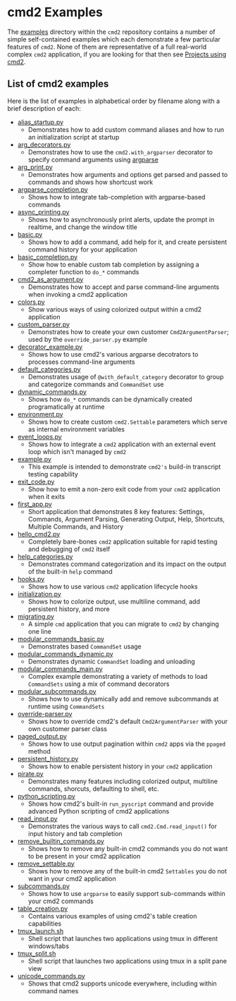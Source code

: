 # cmd2 Examples

The [examples](https://github.com/python-cmd2/cmd2/tree/master/examples) directory within the `cmd2` repository contains a number of simple self-contained examples which each demonstrate a few particular features of `cmd2`. None of them are representative of a full real-world complex `cmd2` application, if you are looking for that then see [Projects using cmd2](https://github.com/python-cmd2/cmd2?tab=readme-ov-file#projects-using-cmd2).

## List of cmd2 examples

Here is the list of examples in alphabetical order by filename along with a brief description of each:

-   [alias_startup.py](https://github.com/python-cmd2/cmd2/blob/master/examples/alias_startup.py)
    -   Demonstrates how to add custom command aliases and how to run an initialization script at startup
-   [arg_decorators.py](https://github.com/python-cmd2/cmd2/blob/master/examples/arg_decorators.py)
    -   Demonstrates how to use the `cmd2.with_argparser` decorator to specify command arguments using [argparse](https://docs.python.org/3/library/argparse.html)
-   [arg_print.py](https://github.com/python-cmd2/cmd2/blob/master/examples/arg_print.py)
    -   Demonstrates how arguments and options get parsed and passed to commands and shows how shortcust work
-   [argparse_completion.py](https://github.com/python-cmd2/cmd2/blob/master/examples/argparse_completion.py)
    -   Shows how to integrate tab-completion with argparse-based commands
-   [async_printing.py](https://github.com/python-cmd2/cmd2/blob/master/examples/async_printing.py)
    -   Shows how to asynchronously print alerts, update the prompt in realtime, and change the window title
-   [basic.py](https://github.com/python-cmd2/cmd2/blob/master/examples/basic.py)
    -   Shows how to add a command, add help for it, and create persistent command history for your application
-   [basic_completion.py](https://github.com/python-cmd2/cmd2/blob/master/examples/basic_completion.py)
    -   Show how to enable custom tab completion by assigning a completer function to `do_*` commands
-   [cmd2_as_argument.py](https://github.com/python-cmd2/cmd2/blob/master/examples/cmd_as_argument.py)
    -   Demonstrates how to accept and parse command-line arguments when invoking a cmd2 application
-   [colors.py](https://github.com/python-cmd2/cmd2/blob/master/examples/colors.py)
    -   Show various ways of using colorized output within a cmd2 application
-   [custom_parser.py](https://github.com/python-cmd2/cmd2/blob/master/examples/custom_parser.py)
    -   Demonstrates how to create your own customer `Cmd2ArgumentParser`; used by the `override_parser.py` example
-   [decorator_example.py](https://github.com/python-cmd2/cmd2/blob/master/examples/decorator_example.py)
    -   Shows how to use cmd2's various argparse decotrators to processes command-line arguments
-   [default_categories.py](https://github.com/python-cmd2/cmd2/blob/master/examples/default_categories.py)
    -   Demonstrates usage of `@with_default_category` decorator to group and categorize commands and `CommandSet` use
-   [dynamic_commands.py](https://github.com/python-cmd2/cmd2/blob/master/examples/dynamic_commands.py)
    -   Shows how `do_*` commands can be dynamically created programatically at runtime
-   [environment.py](https://github.com/python-cmd2/cmd2/blob/master/examples/environment.py)
    -   Shows how to create custom `cmd2.Settable` parameters which serve as internal environment variables
-   [event_loops.py](https://github.com/python-cmd2/cmd2/blob/master/examples/event_loops.py)
    -   Shows how to integrate a `cmd2` application with an external event loop which isn't managed by `cmd2`
-   [example.py](https://github.com/python-cmd2/cmd2/blob/master/examples/example.py)
    -   This example is intended to demonstrate `cmd2's` build-in transcript testing capability
-   [exit_code.py](https://github.com/python-cmd2/cmd2/blob/master/examples/exit_code.py)
    -   Show how to emit a non-zero exit code from your `cmd2` application when it exits
-   [first_app.py](https://github.com/python-cmd2/cmd2/blob/master/examples/first_app.py)
    -   Short application that demonstrates 8 key features: Settings, Commands, Argument Parsing, Generating Output, Help, Shortcuts, Multiple Commands, and History
-   [hello_cmd2.py](https://github.com/python-cmd2/cmd2/blob/master/examples/hello_cmd2.py)
    -   Completely bare-bones `cmd2` application suitable for rapid testing and debugging of `cmd2` itself
-   [help_categories.py](https://github.com/python-cmd2/cmd2/blob/master/examples/help_categories.py)
    -   Demonstrates command categorization and its impact on the output of the built-in `help` command
-   [hooks.py](https://github.com/python-cmd2/cmd2/blob/master/examples/hooks.py)
    -   Shows how to use various `cmd2` application lifecycle hooks
-   [initialization.py](https://github.com/python-cmd2/cmd2/blob/master/examples/initialization.py)
    -   Shows how to colorize output, use multiline command, add persistent history, and more
-   [migrating.py](https://github.com/python-cmd2/cmd2/blob/master/examples/migrating.py)
    -   A simple `cmd` application that you can migrate to `cmd2` by changing one line
-   [modular_commands_basic.py](https://github.com/python-cmd2/cmd2/blob/master/examples/modular_commands_basic.py)
    -   Demonstrates based `CommandSet` usage
-   [modular_commands_dynamic.py](https://github.com/python-cmd2/cmd2/blob/master/examples/modular_commands_dynamic.py)
    -   Demonstrates dynamic `CommandSet` loading and unloading
-   [modular_commands_main.py](https://github.com/python-cmd2/cmd2/blob/master/examples/modular_commands_main.py)
    -   Complex example demonstrating a variety of methods to load `CommandSets` using a mix of command decorators
-   [modular_subcommands.py](https://github.com/python-cmd2/cmd2/blob/master/examples/modular_subcommands.py)
    -   Shows how to use dynamically add and remove subcommands at runtime using `CommandSets`
-   [override-parser.py](https://github.com/python-cmd2/cmd2/blob/master/examples/override_parser.py)
    -   Shows how to override cmd2's default `Cmd2ArgumentParser` with your own customer parser class
-   [paged_output.py](https://github.com/python-cmd2/cmd2/blob/master/examples/paged_output.py)
    -   Shows how to use output pagination within `cmd2` apps via the `ppaged` method
-   [persistent_history.py](https://github.com/python-cmd2/cmd2/blob/master/examples/persistent_history.py)
    -   Shows how to enable persistent history in your `cmd2` application
-   [pirate.py](https://github.com/python-cmd2/cmd2/blob/master/examples/pirate.py)
    -   Demonstrates many features including colorized output, multiline commands, shorcuts, defaulting to shell, etc.
-   [python_scripting.py](https://github.com/python-cmd2/cmd2/blob/master/examples/python_scripting.py)
    -   Shows how cmd2's built-in `run_pyscript` command and provide advanced Python scripting of cmd2 applications
-   [read_input.py](https://github.com/python-cmd2/cmd2/blob/master/examples/read_input.py)
    -   Demonstrates the various ways to call `cmd2.Cmd.read_input()` for input history and tab completion
-   [remove_builtin_commands.py](https://github.com/python-cmd2/cmd2/blob/master/examples/remove_builtin_commands.py)
    -   Shows how to remove any built-in cmd2 commands you do not want to be present in your cmd2 application
-   [remove_settable.py](https://github.com/python-cmd2/cmd2/blob/master/examples/remove_settable.py)
    -   Shows how to remove any of the built-in cmd2 `Settables` you do not want in your cmd2 application
-   [subcommands.py](https://github.com/python-cmd2/cmd2/blob/master/examples/subcommands.py)
    -   Shows how to use `argparse` to easily support sub-commands within your cmd2 commands
-   [table_creation.py](https://github.com/python-cmd2/cmd2/blob/master/examples/table_creation.py)
    -   Contains various examples of using cmd2's table creation capabilities
-   [tmux_launch.sh](https://github.com/python-cmd2/cmd2/blob/master/examples/tmux_launch.sh)
    -   Shell script that launches two applications using tmux in different windows/tabs
-   [tmux_split.sh](https://github.com/python-cmd2/cmd2/blob/master/examples/tmux_split.sh)
    -   Shell script that launches two applications using tmux in a split pane view
-   [unicode_commands.py](https://github.com/python-cmd2/cmd2/blob/master/examples/unicode_commands.py)
    -   Shows that cmd2 supports unicode everywhere, including within command names
